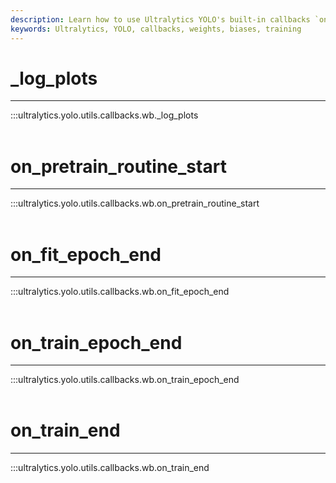 ```yaml
---
description: Learn how to use Ultralytics YOLO's built-in callbacks `on_pretrain_routine_start` and `on_train_epoch_end` for improved training performance.
keywords: Ultralytics, YOLO, callbacks, weights, biases, training
---
```


# _log_plots
---
:::ultralytics.yolo.utils.callbacks.wb._log_plots
<br><br>

# on_pretrain_routine_start
---
:::ultralytics.yolo.utils.callbacks.wb.on_pretrain_routine_start
<br><br>

# on_fit_epoch_end
---
:::ultralytics.yolo.utils.callbacks.wb.on_fit_epoch_end
<br><br>

# on_train_epoch_end
---
:::ultralytics.yolo.utils.callbacks.wb.on_train_epoch_end
<br><br>

# on_train_end
---
:::ultralytics.yolo.utils.callbacks.wb.on_train_end
<br><br>